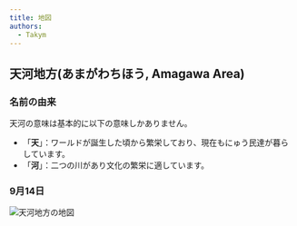 ```yaml
---
title: 地図
authors:
  - Takym
---
```

## 天河地方(あまがわちほう, Amagawa Area)
### 名前の由来
天河の意味は基本的に以下の意味しかありません。
 * 「**天**」：ワールドが誕生した頃から繁栄しており、現在もにゅう民達が暮らしています。
 * 「**河**」：二つの川があり文化の繁栄に適しています。
### 9月14日
![天河地方の地図](2019-09-14-amagawa.png "2019/09/14 の地図")
